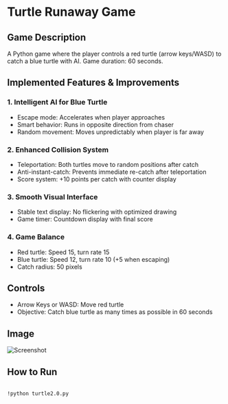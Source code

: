 # Turtle Runaway Game


## Game Description
A Python game where the player controls a red turtle (arrow keys/WASD) to catch a blue turtle with AI. Game duration: 60 seconds.

## Implemented Features & Improvements

### 1. Intelligent AI for Blue Turtle
- Escape mode: Accelerates when player approaches
- Smart behavior: Runs in opposite direction from chaser
- Random movement: Moves unpredictably when player is far away

### 2. Enhanced Collision System
- Teleportation: Both turtles move to random positions after catch
- Anti-instant-catch: Prevents immediate re-catch after teleportation
- Score system: +10 points per catch with counter display

### 3. Smooth Visual Interface
- Stable text display: No flickering with optimized drawing
- Game timer: Countdown display with final score

### 4. Game Balance
- Red turtle: Speed 15, turn rate 15
- Blue turtle: Speed 12, turn rate 10 (+5 when escaping)
- Catch radius: 50 pixels

## Controls
 - Arrow Keys or WASD: Move red turtle
 - Objective: Catch blue turtle as many times as possible in 60 seconds

## Image
![Screenshot](<img width="809" height="688" alt="turtle_runaway2 0" src="https://github.com/user-attachments/assets/bc6a62f5-3bc4-488b-a253-e5b761a71aa3" />
) 
 
## How to Run
```bash

!python turtle2.0.py


